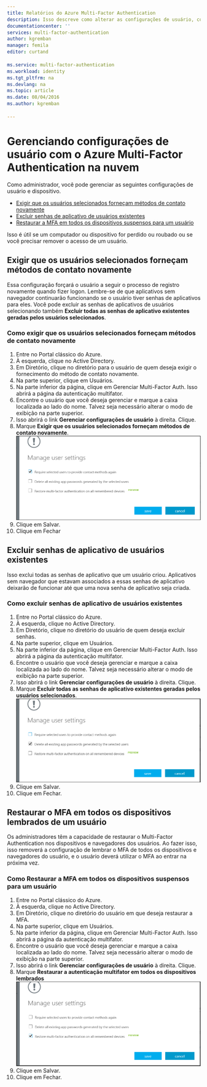 ```yaml
---
title: Relatórios do Azure Multi-Factor Authentication
description: Isso descreve como alterar as configurações de usuário, como forçar os usuários a fazer o processo de verificação novamente.
documentationcenter: ''
services: multi-factor-authentication
author: kgremban
manager: femila
editor: curtand

ms.service: multi-factor-authentication
ms.workload: identity
ms.tgt_pltfrm: na
ms.devlang: na
ms.topic: article
ms.date: 08/04/2016
ms.author: kgremban

---
```

# Gerenciando configurações de usuário com o Azure Multi-Factor Authentication na nuvem
Como administrador, você pode gerenciar as seguintes configurações de usuário e dispositivo.

* [Exigir que os usuários selecionados forneçam métodos de contato novamente](#require-selected-users-to-provide-contact-methods-again)
* [Excluir senhas de aplicativo de usuários existentes](#delete-users-existing-app-passwords)
* [Restaurar a MFA em todos os dispositivos suspensos para um usuário](#restore-mfa-on-all-suspended-devices-for-a-user)

Isso é útil se um computador ou dispositivo for perdido ou roubado ou se você precisar remover o acesso de um usuário.

## Exigir que os usuários selecionados forneçam métodos de contato novamente
Essa configuração forçará o usuário a seguir o processo de registro novamente quando fizer logon. Lembre-se de que aplicativos sem navegador continuarão funcionando se o usuário tiver senhas de aplicativos para eles. Você pode excluir as senhas de aplicativos de usuários selecionando também **Excluir todas as senhas de aplicativo existentes geradas pelos usuários selecionados**.

### Como exigir que os usuários selecionados forneçam métodos de contato novamente
1. Entre no Portal clássico do Azure.
2. À esquerda, clique no Active Directory.
3. Em Diretório, clique no diretório para o usuário de quem deseja exigir o fornecimento do método de contato novamente.
4. Na parte superior, clique em Usuários.
5. Na parte inferior da página, clique em Gerenciar Multi-Factor Auth. Isso abrirá a página da autenticação multifator.
6. Encontre o usuário que você deseja gerenciar e marque a caixa localizada ao lado do nome. Talvez seja necessário alterar o modo de exibição na parte superior.
7. Isso abrirá o link **Gerenciar configurações de usuário** à direita. Clique.
8. Marque **Exigir que os usuários selecionados forneçam métodos de contato novamente**.![Fornecer métodos de contato](./media/multi-factor-authentication-manage-users-and-devices/reproofup.png)
9. Clique em Salvar.
10. Clique em Fechar

## Excluir senhas de aplicativo de usuários existentes
Isso exclui todas as senhas de aplicativo que um usuário criou. Aplicativos sem navegador que estavam associados a essas senhas de aplicativo deixarão de funcionar até que uma nova senha de aplicativo seja criada.

### Como excluir senhas de aplicativo de usuários existentes
1. Entre no Portal clássico do Azure.
2. À esquerda, clique no Active Directory.
3. Em Diretório, clique no diretório do usuário de quem deseja excluir senhas.
4. Na parte superior, clique em Usuários.
5. Na parte inferior da página, clique em Gerenciar Multi-Factor Auth. Isso abrirá a página da autenticação multifator.
6. Encontre o usuário que você deseja gerenciar e marque a caixa localizada ao lado do nome. Talvez seja necessário alterar o modo de exibição na parte superior.
7. Isso abrirá o link **Gerenciar configurações de usuário** à direita. Clique.
8. Marque **Excluir todas as senhas de aplicativo existentes geradas pelos usuários selecionados**.![Excluir senhas de aplicativo](./media/multi-factor-authentication-manage-users-and-devices/deleteapppasswords.png)
9. Clique em Salvar.
10. Clique em Fechar.

## Restaurar o MFA em todos os dispositivos lembrados de um usuário
Os administradores têm a capacidade de restaurar o Multi-Factor Authentication nos dispositivos e navegadores dos usuários. Ao fazer isso, isso removerá a configuração de lembrar o MFA de todos os dispositivos e navegadores do usuário, e o usuário deverá utilizar o MFA ao entrar na próxima vez.

### Como Restaurar a MFA em todos os dispositivos suspensos para um usuário
1. Entre no Portal clássico do Azure.
2. À esquerda, clique no Active Directory.
3. Em Diretório, clique no diretório do usuário em que deseja restaurar a MFA.
4. Na parte superior, clique em Usuários.
5. Na parte inferior da página, clique em Gerenciar Multi-Factor Auth. Isso abrirá a página da autenticação multifator.
6. Encontre o usuário que você deseja gerenciar e marque a caixa localizada ao lado do nome. Talvez seja necessário alterar o modo de exibição na parte superior.
7. Isso abrirá o link **Gerenciar configurações de usuário** à direita. Clique.
8. Marque **Restaurar a autenticação multifator em todos os dispositivos lembrados** ![Excluir senhas de aplicativo](./media/multi-factor-authentication-manage-users-and-devices/rememberdevices.png)
9. Clique em Salvar.
10. Clique em Fechar.

<!---HONumber=AcomDC_0921_2016-->
